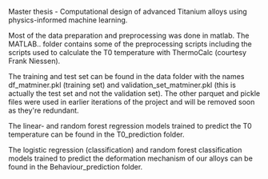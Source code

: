 Master thesis - Computational design of advanced Titanium alloys using physics-informed machine learning.

Most of the data preparation and preprocessing was done in matlab. The MATLAB.. folder contains some of the preprocessing scripts including the scripts used to calculate the T0 temperature with ThermoCalc (courtesy Frank Niessen).

The training and test set can be found in the data folder with the names df_matminer.pkl (training set) and validation_set_matminer.pkl (this is actually the test set and not the validation set). The other parquet and pickle files were used in earlier iterations of the project and will be removed soon as they're redundant.

The linear- and random forest regression models trained to predict the T0 temperature can be found in the T0_prediction folder.

The logistic regression (classification) and random forest classification models trained to predict the deformation mechanism of our alloys can be found in the Behaviour_prediction folder.
